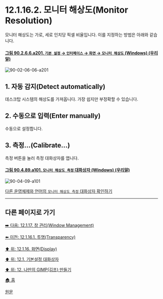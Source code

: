 # 12.1.16.2. 모니터 해상도(Monitor Resolution)
모니터 해상도는 가로, 세로 인치당 픽셀 비율입니다. 이를 지정하는 방법은 아래와 같습니다.

<a id="90-02-06-06-a201"></a>

#### [그림 90.2.6.6.a201. `기본 설정` → `인터페이스` → `화면` → `모니터 해상도` (Windows) (우리말)](./90-02-06-06-display.md#90-02-06-06-a201)
![90-02-06-06-a201](https://github.com/wonder13662/gimp/assets/15767104/b3e80523-6d30-48bb-8087-c49094e844d4)

## 1. 자동 감지(Detect automatically)
데스크탑 시스템의 해상도를 가져옵니다. 가장 쉽지만 부정확할 수 있습니다.

## 2. 수동으로 입력(Enter manually)
수동으로 설정합니다.

## 3. 측정...(Calibrate...)
측정 버튼을 눌러 측정 대화상자를 엽니다.

<a id="90-04-09-a101"></a>

#### [그림 90.4.89.a101. `모니터 해상도 측정` 대화상자 (Windows) (우리말)](./90-04-89-calibrate_monitor_resolution.md#90-04-09-a101)
![90-04-09-a101](https://github.com/wonder13662/gimp/assets/15767104/aba5816c-b1e9-4926-9095-25fec6f9725d)

[다른 운영체제와 언어의 `모니터 해상도 측정` 대화상자 확인하기](./90-04-89-calibrate_monitor_resolution.md#90-04-09-a102)

***

## 다른 페이지로 가기

[➡️ 다음: 12.1.17. 창 관리(Window Management)](./12-01-17-window-management.md)

[⬅️ 이전: 12.1.16.1. 투명(Transparency)](./12-01-16-01-transparency.md)

[⬆️ 위: 12.1.16. 화면(Display)](./12-01-16-00-display.md)

[⬆️ 위: 12.1. 기본설정 대화상자](./12-01-00-preference-dialog.md)

[⬆️ 위: 12. 나만의 GIMP(김프) 만들기](./12-00-enrich-my-gimp.md)

[🏠 홈](./00-home.md)

[원문](https://docs.gimp.org/2.10/ko/gimp-pimping.html#gimp-prefs-display)
